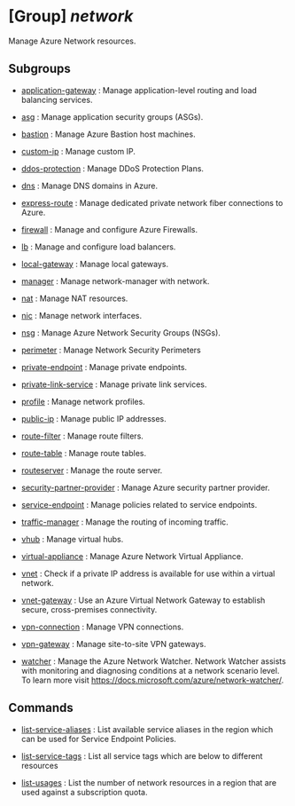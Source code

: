 # [Group] _network_

Manage Azure Network resources.

## Subgroups

- [application-gateway](/Commands/network/application-gateway/readme.md)
: Manage application-level routing and load balancing services.

- [asg](/Commands/network/asg/readme.md)
: Manage application security groups (ASGs).

- [bastion](/Commands/network/bastion/readme.md)
: Manage Azure Bastion host machines.

- [custom-ip](/Commands/network/custom-ip/readme.md)
: Manage custom IP.

- [ddos-protection](/Commands/network/ddos-protection/readme.md)
: Manage DDoS Protection Plans.

- [dns](/Commands/network/dns/readme.md)
: Manage DNS domains in Azure.

- [express-route](/Commands/network/express-route/readme.md)
: Manage dedicated private network fiber connections to Azure.

- [firewall](/Commands/network/firewall/readme.md)
: Manage and configure Azure Firewalls.

- [lb](/Commands/network/lb/readme.md)
: Manage and configure load balancers.

- [local-gateway](/Commands/network/local-gateway/readme.md)
: Manage local gateways.

- [manager](/Commands/network/manager/readme.md)
: Manage network-manager with network.

- [nat](/Commands/network/nat/readme.md)
: Manage NAT resources.

- [nic](/Commands/network/nic/readme.md)
: Manage network interfaces.

- [nsg](/Commands/network/nsg/readme.md)
: Manage Azure Network Security Groups (NSGs).

- [perimeter](/Commands/network/perimeter/readme.md)
: Manage Network Security Perimeters

- [private-endpoint](/Commands/network/private-endpoint/readme.md)
: Manage private endpoints.

- [private-link-service](/Commands/network/private-link-service/readme.md)
: Manage private link services.

- [profile](/Commands/network/profile/readme.md)
: Manage network profiles.

- [public-ip](/Commands/network/public-ip/readme.md)
: Manage public IP addresses.

- [route-filter](/Commands/network/route-filter/readme.md)
: Manage route filters.

- [route-table](/Commands/network/route-table/readme.md)
: Manage route tables.

- [routeserver](/Commands/network/routeserver/readme.md)
: Manage the route server.

- [security-partner-provider](/Commands/network/security-partner-provider/readme.md)
: Manage Azure security partner provider.

- [service-endpoint](/Commands/network/service-endpoint/readme.md)
: Manage policies related to service endpoints.

- [traffic-manager](/Commands/network/traffic-manager/readme.md)
: Manage the routing of incoming traffic.

- [vhub](/Commands/network/vhub/readme.md)
: Manage virtual hubs.

- [virtual-appliance](/Commands/network/virtual-appliance/readme.md)
: Manage Azure Network Virtual Appliance.

- [vnet](/Commands/network/vnet/readme.md)
: Check if a private IP address is available for use within a virtual network.

- [vnet-gateway](/Commands/network/vnet-gateway/readme.md)
: Use an Azure Virtual Network Gateway to establish secure, cross-premises connectivity.

- [vpn-connection](/Commands/network/vpn-connection/readme.md)
: Manage VPN connections.

- [vpn-gateway](/Commands/network/vpn-gateway/readme.md)
: Manage site-to-site VPN gateways.

- [watcher](/Commands/network/watcher/readme.md)
: Manage the Azure Network Watcher. Network Watcher assists with monitoring and diagnosing conditions at a network scenario level. To learn more visit https://docs.microsoft.com/azure/network-watcher/.

## Commands

- [list-service-aliases](/Commands/network/_list-service-aliases.md)
: List available service aliases in the region which can be used for Service Endpoint Policies.

- [list-service-tags](/Commands/network/_list-service-tags.md)
: List all service tags which are below to different resources

- [list-usages](/Commands/network/_list-usages.md)
: List the number of network resources in a region that are used against a subscription quota.
